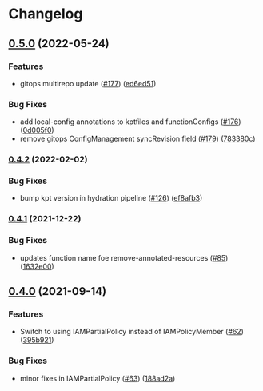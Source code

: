 # Changelog

## [0.5.0](https://github.com/GoogleCloudPlatform/blueprints/compare/gitops-blueprint-v0.4.2...gitops-blueprint-v0.5.0) (2022-05-24)


### Features

* gitops multirepo update ([#177](https://github.com/GoogleCloudPlatform/blueprints/issues/177)) ([ed6ed51](https://github.com/GoogleCloudPlatform/blueprints/commit/ed6ed51dbc4467141bc5f125836f534631333444))


### Bug Fixes

* add local-config annotations to kptfiles and functionConfigs ([#176](https://github.com/GoogleCloudPlatform/blueprints/issues/176)) ([0d005f0](https://github.com/GoogleCloudPlatform/blueprints/commit/0d005f0174d95d3aca1691e67deffa573c3e7db7))
* remove gitops ConfigManagement syncRevision field ([#179](https://github.com/GoogleCloudPlatform/blueprints/issues/179)) ([783380c](https://github.com/GoogleCloudPlatform/blueprints/commit/783380ce4e6c3f21e9e90055b3a88bada0410154))

### [0.4.2](https://github.com/GoogleCloudPlatform/blueprints/compare/gitops-blueprint-v0.4.1...gitops-blueprint-v0.4.2) (2022-02-02)


### Bug Fixes

* bump kpt version in hydration pipeline ([#126](https://github.com/GoogleCloudPlatform/blueprints/issues/126)) ([ef8afb3](https://github.com/GoogleCloudPlatform/blueprints/commit/ef8afb3aa746cdac0b5085ef8bf011341eefc6fe))

### [0.4.1](https://www.github.com/GoogleCloudPlatform/blueprints/compare/gitops-blueprint-v0.4.0...gitops-blueprint-v0.4.1) (2021-12-22)


### Bug Fixes

* updates function name foe remove-annotated-resources ([#85](https://www.github.com/GoogleCloudPlatform/blueprints/issues/85)) ([1632e00](https://www.github.com/GoogleCloudPlatform/blueprints/commit/1632e00af3fe858c5e3b3f9e75c16e6327449155))

## [0.4.0](https://www.github.com/GoogleCloudPlatform/blueprints/compare/gitops-blueprint-v0.3.0...gitops-blueprint-v0.4.0) (2021-09-14)


### Features

* Switch to using IAMPartialPolicy instead of IAMPolicyMember ([#62](https://www.github.com/GoogleCloudPlatform/blueprints/issues/62)) ([395b921](https://www.github.com/GoogleCloudPlatform/blueprints/commit/395b921fe35bf54677e66df013f3ca4c2a09fdb6))


### Bug Fixes

* minor fixes in IAMPartialPolicy ([#63](https://www.github.com/GoogleCloudPlatform/blueprints/issues/63)) ([188ad2a](https://www.github.com/GoogleCloudPlatform/blueprints/commit/188ad2ab8d75e696d5127a52b146ca6f8363b8b3))

